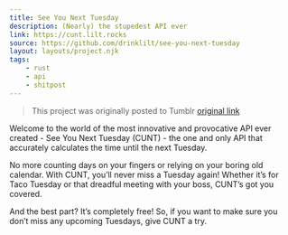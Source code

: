 ```yaml
---
title: See You Next Tuesday
description: (Nearly) the stupedest API ever
link: https://cunt.lilt.rocks
source: https://github.com/drinklilt/see-you-next-tuesday
layout: layouts/project.njk
tags:
    - rust
    - api
    - shitpost
---
```

> This project was originally posted to Tumblr [original link](https://discourse.lilt.rocks/post/715531440804216832/see-you-next-tuesday)

Welcome to the world of the most innovative and provocative API ever created - See You Next Tuesday (CUNT) - the one and only API that accurately calculates the time until the next Tuesday.

No more counting days on your fingers or relying on your boring old calendar. With CUNT, you’ll never miss a Tuesday again! Whether it’s for Taco Tuesday or that dreadful meeting with your boss, CUNT’s got you covered.

And the best part? It’s completely free! So, if you want to make sure you don’t miss any upcoming Tuesdays, give CUNT a try.